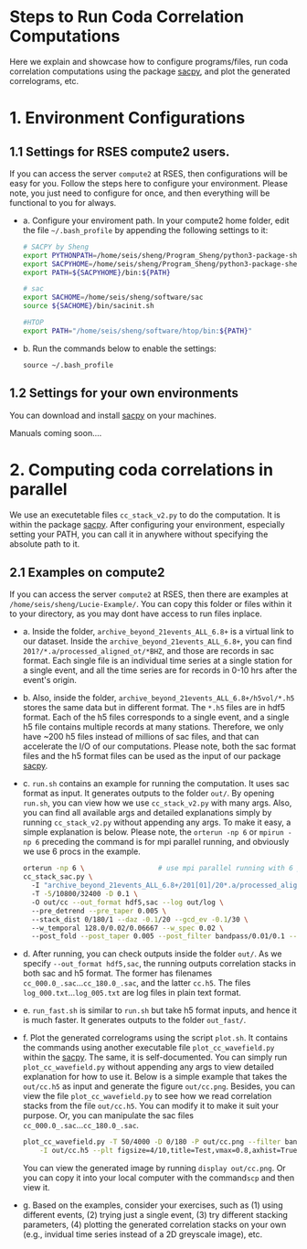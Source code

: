 Steps to Run Coda Correlation Computations
=====

Here we explain and showcase how to configure programs/files, run coda correlation computations using the package [sacpy](https://github.com/sheng09/sacpy), and plot the generated correlograms, etc.

# 1. Environment Configurations

## 1.1 Settings for RSES compute2 users.
If you can access the server `compute2` at RSES, then configurations will be easy for you. Follow the steps here to configure your environment. Please note, you just need to configure for once, and then everything will be functional to you for always.

- a. Configure your enviroment path. In your compute2 home folder, edit the file `~/.bash_profile` by appending the following settings to it:

    ```bash
    # SACPY by Sheng
    export PYTHONPATH=/home/seis/sheng/Program_Sheng/python3-package-sheng:${PYTHONPATH}
    export SACPYHOME=/home/seis/sheng/Program_Sheng/python3-package-sheng/sacpy
    export PATH=${SACPYHOME}/bin:${PATH}

    # sac
    export SACHOME=/home/seis/sheng/software/sac
    source ${SACHOME}/bin/sacinit.sh

    #HTOP
    export PATH="/home/seis/sheng/software/htop/bin:${PATH}"
    ```

- b. Run the commands below to enable the settings:

    ```
    source ~/.bash_profile
    ```

## 1.2 Settings for your own environments
You can download and install [sacpy](https://github.com/sheng09/sacpy) on your machines. 

Manuals coming soon....



# 2. Computing coda correlations in parallel

We use an executetable files `cc_stack_v2.py` to do the computation. It is within the package [sacpy](https://github.com/sheng09/sacpy). After configuring your environment, especially setting your PATH, you can call it in anywhere without specifying the absolute path to it.

## 2.1 Examples on compute2

If you can access the server `compute2` at RSES, then there are examples at `/home/seis/sheng/Lucie-Example/`. You can copy this folder or files within it to your directory, as you may dont have access to run files inplace.

- a. Inside the folder, `archive_beyond_21events_ALL_6.8+` is a virtual link to our dataset. Inside the `archive_beyond_21events_ALL_6.8+`, you can find `201?/*.a/processed_aligned_ot/*BHZ`, and those are records in sac format. Each single file is an individual time series at a single station for a single event, and all the time series are for records in 0-10 hrs after the event's origin.

- b. Also, inside the folder, `archive_beyond_21events_ALL_6.8+/h5vol/*.h5` stores the same data but in different format. The `*.h5` files are in hdf5 format. Each of the h5 files corresponds to a single event, and a single h5 file contains multiple records at many stations. Therefore, we only have ~200 h5 files instead of millions of sac files, and that can accelerate the I/O of our computations. Please note, both the sac format files and the h5 format files can be used as the input of our package [sacpy](https://github.com/sheng09/sacpy).

- c. `run.sh` contains an example for running the computation. It uses sac format as input. It generates outputs to the folder `out/`. By opening `run.sh`, you can view how we use `cc_stack_v2.py` with many args. Also, you can find all available args and detailed explanations simply by running `cc_stack_v2.py` without appending any args. To make it easy, a simple explanation is below. Please note, the `orterun -np 6` or `mpirun -np 6` preceding the command is for mpi parallel running, and obviously we use 6 procs in the example. 

    ```bash
    orterun -np 6 \                  # use mpi parallel running with 6 procs
    cc_stack_sac.py \                
      -I "archive_beyond_21events_ALL_6.8+/201[01]/20*.a/processed_aligned_ot/*BHZ" \ # input wildcards, make sure use ""
      -T -5/10800/32400 -D 0.1 \                                                      # time window and sampling time interval
      -O out/cc --out_format hdf5,sac --log out/log \                                 # where to output, output format, and where to output logs
      --pre_detrend --pre_taper 0.005 \                                               # pre-processing parameters
      --stack_dist 0/180/1 --daz -0.1/20 --gcd_ev -0.1/30 \                           # stacking methods and selections of station pairs
      --w_temporal 128.0/0.02/0.06667 --w_spec 0.02 \                                 # whitening parameters for global coda correlation computations
      --post_fold --post_taper 0.005 --post_filter bandpass/0.01/0.1 --post_norm      # post-processing for the obtained correlatin stacks

    ```

- d. After running, you can check outputs inside the folder `out/`. As we specify `--out_format hdf5,sac`, the running outputs correlation stacks in both sac and h5 format. The former has filenames `cc_000.0_.sac`...`cc_180.0_.sac`, and the latter `cc.h5`. The files `log_000.txt`...`log_005.txt` are log files in plain text format.

- e. `run_fast.sh` is similar to `run.sh` but take h5 format inputs, and hence it is much faster. It generates outputs to the folder `out_fast/`.


- f. Plot the generated correlograms using the script `plot.sh`. It contains the commands using another executable file `plot_cc_wavefield.py` within the [sacpy](https://github.com/sheng09/sacpy). The same, it is self-documented. You can simply run `plot_cc_wavefield.py` without appending any args to view detailed explanation for how to use it. Below is a simple example that takes the `out/cc.h5` as input and generate the figure `out/cc.png`. Besides, you can view the file `plot_cc_wavefield.py` to see how we read correlation stacks from the file `out/cc.h5`. You can modify it to make it suit your purpose. Or, you can manipulate the sac files `cc_000.0_.sac`...`cc_180.0_.sac`.
    ````bash
    plot_cc_wavefield.py -T 50/4000 -D 0/180 -P out/cc.png --filter bandpass/0.02/0.0666666 \
        -I out/cc.h5 --plt figsize=4/10,title=Test,vmax=0.8,axhist=True,yticks=all,grid=True,interpolation=None,ylabel=True
    ````
    You can view the generated image by running `display out/cc.png`. Or you can copy it into your local computer with the command`scp` and then view it.

- g. Based on the examples, consider your exercises, such as (1) using different events, (2) trying just a single event, (3) try different stacking parameters, (4) plotting the generated correlation stacks on your own (e.g., invidual time series instead of a 2D greyscale image), etc.

